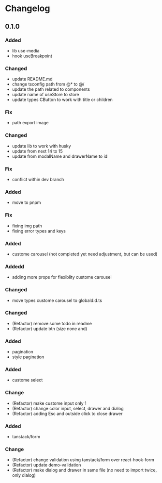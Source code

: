 # Changelog

## 0.1.0

### Added

- lib use-media
- hook useBreakpoint

### Changed

- update README.md
- change tsconfig path from @\* to @/
- update the path related to components
- update name of useStore to store
- update types CButton to work with title or children

### Fix

- path export image

### Changed

- update lib to work with husky
- update from next 14 to 15
- update from modalName and drawerName to id

### Fix

- conflict within dev branch

### Added

- move to pnpm

### Fix

- fixing img path
- fixing error types and keys

### Added

- custome carousel (not completed yet need adjustment, but can be used)

### Addedd

- adding more props for flexiblity custome carousel

### Changed

- move types custome carousel to globald.d.ts

### Changed

- (Refactor) remove some todo in readme
- (Refactor) update btn (size none and)

### Added

- pagination
- style pagination

### Added

- custome select

### Change

- (Refactor) make custome input only 1
- (Refactor) change color input, select, drawer and dialog
- (Refactor) adding Esc and outside click to close drawer

### Added

- tanstack/form

### Change

- (Refactor) change validation using tanstack/form over react-hook-form
- (Refactor) update demo-validation
- (Refactor) make dialog and drawer in same file (no need to import twice, only dialog)

